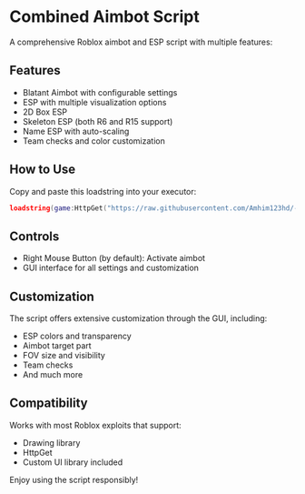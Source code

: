 # Combined Aimbot Script

A comprehensive Roblox aimbot and ESP script with multiple features:

## Features
- Blatant Aimbot with configurable settings
- ESP with multiple visualization options
- 2D Box ESP
- Skeleton ESP (both R6 and R15 support)
- Name ESP with auto-scaling
- Team checks and color customization

## How to Use
Copy and paste this loadstring into your executor:

```lua
loadstring(game:HttpGet("https://raw.githubusercontent.com/Amhim123hd/-LAWSUIT-UNIVERSAL/main/combined_aimbot.lua"))()
```

## Controls
- Right Mouse Button (by default): Activate aimbot
- GUI interface for all settings and customization

## Customization
The script offers extensive customization through the GUI, including:
- ESP colors and transparency
- Aimbot target part
- FOV size and visibility
- Team checks
- And much more

## Compatibility
Works with most Roblox exploits that support:
- Drawing library
- HttpGet
- Custom UI library included

Enjoy using the script responsibly! 
